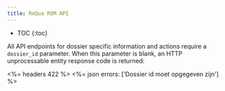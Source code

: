 ```yaml
---
title: RoQua ROM API
---
```


* TOC
{:toc}

All API endpoints for dossier specific information and actions require a `dossier_id` parameter. When this parameter is blank, an HTTP unprocessable entity response code is returned:

<%= headers 422 %>
<%= json errors: ['Dossier id moet opgegeven zijn'] %>
